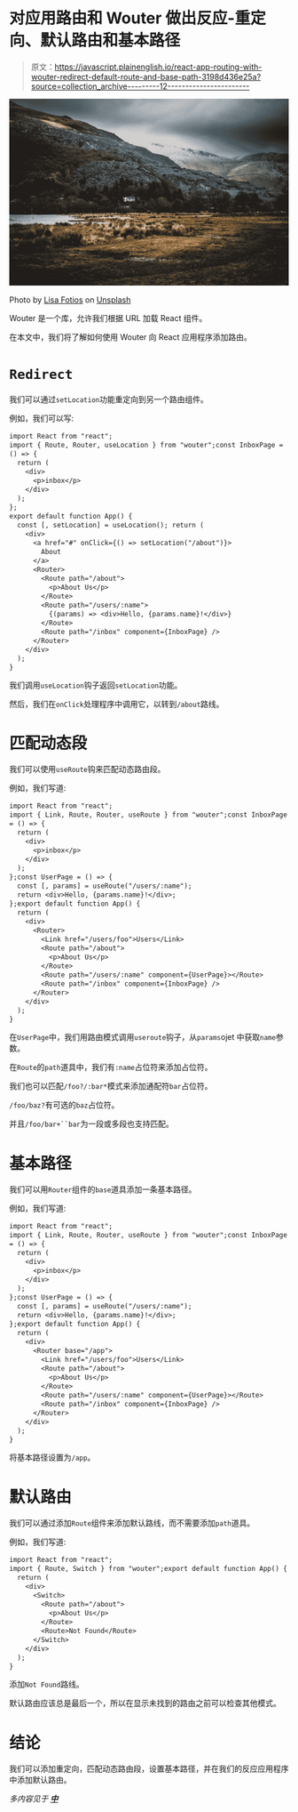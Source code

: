 # 对应用路由和 Wouter 做出反应-重定向、默认路由和基本路径

> 原文：<https://javascript.plainenglish.io/react-app-routing-with-wouter-redirect-default-route-and-base-path-3198d436e25a?source=collection_archive---------12----------------------->

![](img/7608ccf3a90dc2c2dbf5175be4fc8b47.png)

Photo by [Lisa Fotios](https://unsplash.com/@fotios_photos?utm_source=medium&utm_medium=referral) on [Unsplash](https://unsplash.com?utm_source=medium&utm_medium=referral)

Wouter 是一个库，允许我们根据 URL 加载 React 组件。

在本文中，我们将了解如何使用 Wouter 向 React 应用程序添加路由。

# `Redirect`

我们可以通过`setLocation`功能重定向到另一个路由组件。

例如，我们可以写:

```
import React from "react";
import { Route, Router, useLocation } from "wouter";const InboxPage = () => {
  return (
    <div>
      <p>inbox</p>
    </div>
  );
};
export default function App() {
  const [, setLocation] = useLocation(); return (
    <div>
      <a href="#" onClick={() => setLocation("/about")}>
        About
      </a>
      <Router>
        <Route path="/about">
          <p>About Us</p>
        </Route>
        <Route path="/users/:name">
          {(params) => <div>Hello, {params.name}!</div>}
        </Route>
        <Route path="/inbox" component={InboxPage} />
      </Router>
    </div>
  );
}
```

我们调用`useLocation`钩子返回`setLocation`功能。

然后，我们在`onClick`处理程序中调用它，以转到`/about`路线。

# 匹配动态段

我们可以使用`useRoute`钩来匹配动态路由段。

例如，我们写道:

```
import React from "react";
import { Link, Route, Router, useRoute } from "wouter";const InboxPage = () => {
  return (
    <div>
      <p>inbox</p>
    </div>
  );
};const UserPage = () => {
  const [, params] = useRoute("/users/:name");
  return <div>Hello, {params.name}!</div>;
};export default function App() {
  return (
    <div>
      <Router>
        <Link href="/users/foo">Users</Link>
        <Route path="/about">
          <p>About Us</p>
        </Route>
        <Route path="/users/:name" component={UserPage}></Route>
        <Route path="/inbox" component={InboxPage} />
      </Router>
    </div>
  );
}
```

在`UserPage`中，我们用路由模式调用`useroute`钩子，从`params`ojet 中获取`name`参数。

在`Route`的`path`道具中，我们有`:name`占位符来添加占位符。

我们也可以匹配`/foo?/:bar*`模式来添加通配符`bar`占位符。

`/foo/baz?`有可选的`baz`占位符。

并且`/foo/bar+``bar`为一段或多段也支持匹配。

# 基本路径

我们可以用`Router`组件的`base`道具添加一条基本路径。

例如，我们写道:

```
import React from "react";
import { Link, Route, Router, useRoute } from "wouter";const InboxPage = () => {
  return (
    <div>
      <p>inbox</p>
    </div>
  );
};const UserPage = () => {
  const [, params] = useRoute("/users/:name");
  return <div>Hello, {params.name}!</div>;
};export default function App() {
  return (
    <div>
      <Router base="/app">
        <Link href="/users/foo">Users</Link>
        <Route path="/about">
          <p>About Us</p>
        </Route>
        <Route path="/users/:name" component={UserPage}></Route>
        <Route path="/inbox" component={InboxPage} />
      </Router>
    </div>
  );
}
```

将基本路径设置为`/app`。

# 默认路由

我们可以通过添加`Route`组件来添加默认路线，而不需要添加`path`道具。

例如，我们写道:

```
import React from "react";
import { Route, Switch } from "wouter";export default function App() {
  return (
    <div>
      <Switch>
        <Route path="/about">
          <p>About Us</p>
        </Route>
        <Route>Not Found</Route>
      </Switch>
    </div>
  );
}
```

添加`Not Found`路线。

默认路由应该总是最后一个，所以在显示未找到的路由之前可以检查其他模式。

# 结论

我们可以添加重定向，匹配动态路由段，设置基本路径，并在我们的反应应用程序中添加默认路由。

*多内容见于* [***中***](https://plainenglish.io/)
